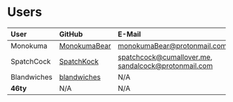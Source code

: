 # Users

| User | GitHub | E-Mail | Reddit |
| :--- | :----- | :----- | :----- |
| Monokuma | [MonokumaBear](https://github.com/MonokumaBear) | [monokumaBear@protonmail.com](mailto:monokumaBear@protonmail.com) | [Mr_Piggens](https://reddit.com/u/Mr_Piggens) |
| SpatchCock | [SpatchKock](https://github.com/SpatchKock) | [spatchcock@cumallover.me](mailto:spatchcock@cumallover.me), [sandalcock@protonmail.com](mailto:sandalcock@protonmail.com) | [ben_mussolini](https://reddit.com/u/ben_mussolini) |
| Blandwiches | [blandwiches](https://github.com/blandwiches) | N/A | [Blandwiches25](https://reddit.com/u/Blandwiches25) |
| **46ty** | N/A | N/A | [46ty](https://reddit.com/u/46ty) |
